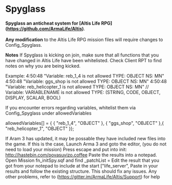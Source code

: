 Spyglass
================
<b>Spyglass an anticheat system for [Altis Life RPG] (https://github.com/ArmaLife/Altis)</b>.</br></br>
<b>Any modification</b> to the Altis Life RPG mission files will require changes to Config_Spyglass.

<b>Notes</b>
If Spyglass is kicking on join, make sure that all functions that you have changed in Altis Life have been whitelisted. 
Check Client RPT to find notes on why you are being kicked. 

Example:
 4:50:48 "Variable: reb_1_4 is not allowed TYPE: OBJECT NS: MN"
 4:50:48 "Variable: ggs_shop is not allowed TYPE: OBJECT NS: MN"
 4:50:48 "Variable: reb_helicopter_1 is not allowed TYPE: OBJECT NS: MN"
 // Variable: VARIABLENAME is not allowed TYPE: (STRING, CODE, OBJECT, DISPLAY, SCALAR, BOOL)
 
If you encounter errors regarding variables, whitelist them via Config_Spyglass under allowedVariables

allowedVariables[] = { { "reb_1_4", "OBJECT" }, { "ggs_shop", "OBJECT" },{ "reb_helicopter_1", "OBJECT" }};
 
If Aram 3 has updated, it may be possable they have included new files into the game. If this is the case,
Launch Arma 3 and goto the editor, (you do not need to load your mission)
Press escape and put into init:
http://hastebin.com/povasuvizo.coffee
Paste the results into a notepad. 
Open Mission fn_initSpy.sqf and find 
_patchList =
Edit the result that you got from your notepad to include at the start ["life_server",
Paste in your results and follow the existing structure.
This should fix any issues. Any other problems, refer to (https://gitter.im/ArmaLife/Altis/Support) for help

